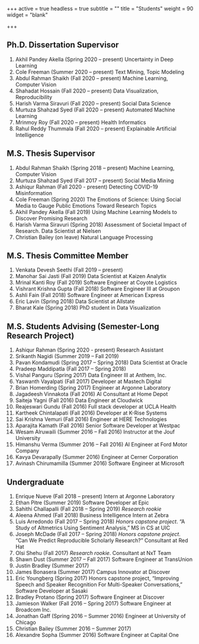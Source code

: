 +++
active = true
headless = true
subtitle = ""
title = "Students"
weight = 90
widget = "blank"

+++

## Ph.D. Dissertation Supervisor
1. Akhil Pandey Akella	(Spring 2020 – present)	Uncertainty in Deep Learning
2. Cole Freeman	(Summer 2020 – present)	Text Mining, Topic Modeling
3. Abdul Rahman Shaikh	(Fall 2020 –  present)	Machine Learning, Computer Vision
4. Shahadat Hossain	(Fall 2020 –  present)	Data Visualization, Reproducibility
5. Harish Varma Siravuri	(Fall 2020 –  present)	Social Data Science
6. Murtuza Shahzad Syed	(Fall 2020 –  present)	Automated Machine Learning
7. Mrinmoy Roy	(Fall 2020 –  present)	Health Informatics  
8. Rahul Reddy Thummala	(Fall 2020 –  present)	Explainable Artificial Intelligence


## M.S. Thesis Supervisor
1. Abdul Rahman Shaikh	(Spring 2018 – present)	Machine Learning, Computer Vision
2. Murtuza Shahzad Syed	(Fall 2017 – present)	Social Media Mining
3. Ashiqur Rahman	(Fall 2020 -  present)	Detecting COVID-19 Misinformation
4. Cole Freeman	(Spring 2020)	The Emotions of Science: Using Social Media to Gauge Public Emotions Toward Research Topics
5. Akhil Pandey Akella	(Fall 2019)	Using Machine Learning Models to Discover Promising Research
6. Harish Varma Siravuri	(Spring 2018)	Assessment of Societal Impact of Research. Data Scientist at Nielsen
7. Christian Bailey	(on leave) 	Natural Language Processing


## M.S. Thesis Committee Member
1. Venkata Devesh Seethi	(Fall 2019 – present)
2. Manohar Sai Jasti	(Fall 2019)	Data Scientist at Kaizen Analytix
3. Mrinal Kanti Roy	(Fall 2019)	Software Engineer at Coyote Logistics
4. Vishrant Krishna Gupta	(Fall 2018) 	Software Engineer III at Groupon
5. Ashli Fain	(Fall 2018) 	Software Engineer at American Express
6. Eric Lavin	(Spring 2018) 	Data Scientist at Allstate
7. Bharat Kale	(Spring 2018) 	PhD student in Data Visualization


## M.S. Students Advising (Semester-Long Research Project)
1. Ashiqur Rahman	(Spring 2020 - present)	Research Assistant
2. Srikanth Nagidi	(Summer 2019 – Fall 2019)
3. Pavan Kondamudi	(Spring 2017 – Spring 2018)	Data Scientist at Oracle
4. Pradeep Maddipatla	(Fall 2017 – Spring 2018)
5. Vishal Panguru	(Spring 2017)	Data Engineer III at Anthem, Inc.
6. Yaswanth Vayalpati	(Fall 2017)	Developer at Mastech Digital
7. Brian Homerding	(Spring 2017)	Engineer at Argonne Laboratory
8. Jagadeesh Vinnakota	(Fall 2016)	AI Consultant at Home Depot
9. Saiteja Yagni	(Fall 2016)	Data Engineer at Cloudwick
10. Reajeswari Gundu	(Fall 2016)	Full stack developer at UCLA Health
11. Kartheek Chintalapati	(Fall 2016)	Developer at K-Rise Systems
12. Sai Krishna Vemuri	(Fall 2016)	Engineer at HERE Technologies
13. Aparajita Kamath	(Fall 2016)	Senior Software Developer at Westpac
14. Wesam Alruwaili	(Summer 2016 – Fall 2016)	Instructor at the Jouf University
15. Himanshu Verma	(Summer 2016 – Fall 2016)	AI Engineer at Ford Motor Company
16. Kavya Devarapally	(Summer 2016)	Engineer at Cerner Corporation
17. Avinash Chirumamilla	(Summer 2016)	Software Engineer at Microsoft


## Undergraduate
1.	Enrique Nueve	(Fall 2018 – present)	Intern at Argonne Laboratory
2.	Ethan Pitre	(Summer 2019)	Software Developer at Epic
3.	Sahithi Challapalli	(Fall 2018 – Spring 2019)	*Research rookie*
4.	Aleena Ahmed	(Fall 2018)	Business Intelligence Intern at Zebra
5.	Luis Arredondo	(Fall 2017 – Spring 2018)	*Honors capstone project*. “A Study of Altmetrics Using Sentiment Analysis,” MS in CS at UIC
6.	Joseph McDade	(Fall 2017 – Spring 2018)	*Honors capstone project*. “Can We Predict Reproducible Scholarly Research?” Consultant at Red Hat
7.	Olsi Shehu	(Fall 2017)	*Research rookie*. Consultant at NxT Team
8.	Shawn Dust	(Summer 2017 – Fall 2017)	Software Engineer at TransUnion
9.	Justin Bradley	(Summer 2017)
10.	James Bonasera	(Summer 2017)	Campus Innovator at Discover
11.	Eric Youngberg	(Spring 2017)	Honors capstone project, “Improving Speech and Speaker Recognition For Multi-Speaker Conversations,” Software Developer at Sasaki
12.	Bradley Protano	(Spring 2017)	Software Engineer at Discover
13.	Jamieson Walker	(Fall 2016 – Spring 2017)	Software Engineer at Broadcom Inc.
14.	Jonathan Gaff	(Spring 2016 – Summer 2016)	Engineer at University of Chicago
15.	Christian Bailey	(Summer 2016 – Summer 2017)
16.	Alexandre Sopha	(Summer 2016)	Software Engineer at Capital One
